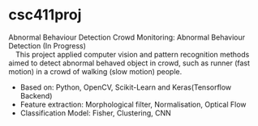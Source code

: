 # csc411proj
Abnormal Behaviour Detection
Crowd Monitoring: Abnormal Behaviour Detection (In Progress)  
&emsp;This project applied computer vision and pattern recognition methods aimed to detect abnormal behaved object in crowd, such as runner (fast motion) in a crowd of walking (slow motion) people.  
  - Based on: Python, OpenCV, Scikit-Learn and Keras(Tensorflow Backend)
  - Feature extraction: Morphological filter, Normalisation, Optical Flow
  - Classification Model: Fisher, Clustering, CNN
